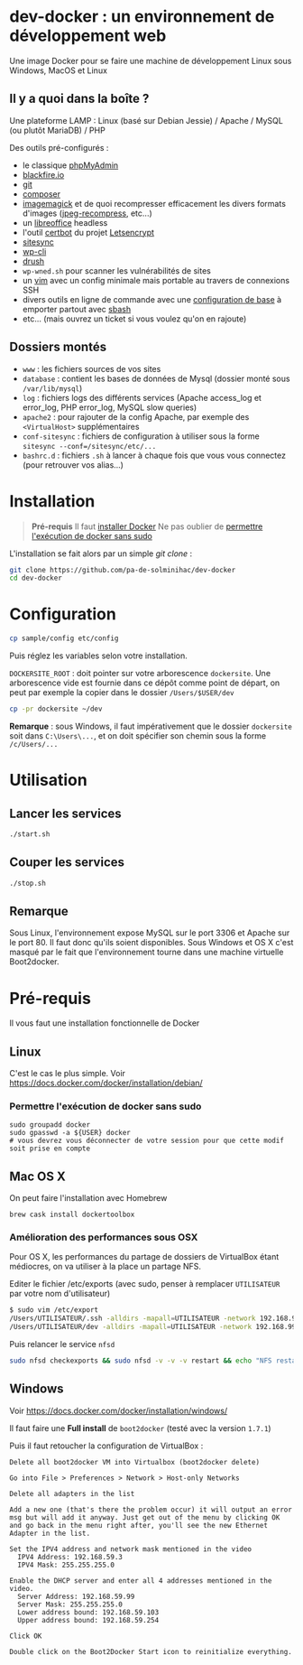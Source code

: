 # dev-docker : un environnement de développement web

Une image Docker pour se faire une machine de développement Linux sous Windows, MacOS et Linux

## Il y a quoi dans la boîte ?

Une plateforme LAMP : Linux (basé sur Debian Jessie) / Apache / MySQL (ou plutôt MariaDB) / PHP

Des outils pré-configurés : 
- le classique [phpMyAdmin](https://www.phpmyadmin.net/)
- [blackfire.io](https://blackfire.io/)
- [git](https://git-scm.com/)
- [composer](https://getcomposer.org/)
- [imagemagick](http://www.imagemagick.org/script/index.php) et de quoi recompresser efficacement les divers formats d'images ([jpeg-recompress](https://github.com/danielgtaylor/jpeg-archive), etc...)
- un [libreoffice](https://fr.libreoffice.org/) headless
- l'outil [certbot](https://certbot.eff.org/) du projet [Letsencrypt](https://letsencrypt.org/)
- [sitesync](https://github.com/pa-de-solminihac/sitesync)
- [wp-cli](http://wp-cli.org/)
- [drush](http://www.drush.org/en/master/)
- `wp-wned.sh` pour scanner les vulnérabilités de sites
- un [vim](http://www.vim.org) avec un config minimale mais portable au travers de connexions SSH
- divers outils en ligne de commande avec une [configuration de base](https://github.com/pa-de-solminihac/configuration/) à emporter partout avec [sbash](https://github.com/pa-de-solminihac/configuration/#emporter-cette-configuration-partout)
- etc... (mais ouvrez un ticket si vous voulez qu'on en rajoute)

## Dossiers montés

- `www` : les fichiers sources de vos sites
- `database` : contient les bases de données de Mysql (dossier monté sous `/var/lib/mysql`)
- `log` : fichiers logs des différents services (Apache access_log et error_log, PHP error_log, MySQL slow queries)
- `apache2` : pour rajouter de la config Apache, par exemple des `<VirtualHost>` supplémentaires
- `conf-sitesync` : fichiers de configuration à utiliser sous la forme `sitesync --conf=/sitesync/etc/...`
- `bashrc.d` : fichiers `.sh` à lancer à chaque fois que vous vous connectez (pour retrouver vos alias...)

# Installation

> **Pré-requis**
> Il faut [installer Docker](#pré-requis)
> Ne pas oublier de [permettre l'exécution de docker sans sudo](#permettre-lexécution-de-docker-sans-sudo)

L'installation se fait alors par un simple _git clone_ :
```bash
git clone https://github.com/pa-de-solminihac/dev-docker
cd dev-docker
```

# Configuration

```bash
cp sample/config etc/config
```

Puis réglez les variables selon votre installation.

`DOCKERSITE_ROOT` : doit pointer sur votre arborescence `dockersite`. Une arborescence vide est fournie dans ce dépôt comme point de départ, on peut par exemple la copier dans le dossier `/Users/$USER/dev`

```bash
cp -pr dockersite ~/dev
```

**Remarque** : sous Windows, il faut impérativement que le dossier `dockersite` soit dans `C:\Users\...`, et on doit spécifier son chemin sous la forme `/c/Users/...`


# Utilisation

## Lancer les services
```bash
./start.sh
```

## Couper les services
```bash
./stop.sh
```

## Remarque

Sous Linux, l'environnement expose MySQL sur le port 3306 et Apache sur le port 80. Il faut donc qu'ils soient disponibles. Sous Windows et OS X c'est masqué par le fait que l'environnement tourne dans une machine virtuelle Boot2docker.


# Pré-requis

Il vous faut une installation fonctionnelle de Docker

## Linux

C'est le cas le plus simple. Voir https://docs.docker.com/docker/installation/debian/

### Permettre l'exécution de docker sans sudo
```
sudo groupadd docker
sudo gpasswd -a ${USER} docker
# vous devrez vous déconnecter de votre session pour que cette modif soit prise en compte
```

## Mac OS X

On peut faire l'installation avec Homebrew
```
brew cask install dockertoolbox
```

### Amélioration des performances sous OSX

Pour OS X, les performances du partage de dossiers de VirtualBox étant médiocres, on va utiliser à la place un partage NFS.

Editer le fichier /etc/exports (avec sudo, penser à remplacer `UTILISATEUR` par votre nom d'utilisateur)

```bash
$ sudo vim /etc/export
/Users/UTILISATEUR/.ssh -alldirs -mapall=UTILISATEUR -network 192.168.99.0 -mask 255.255.255.0
/Users/UTILISATEUR/dev -alldirs -mapall=UTILISATEUR -network 192.168.99.0 -mask 255.255.255.0
```

Puis relancer le service `nfsd`

```bash
sudo nfsd checkexports && sudo nfsd -v -v -v restart && echo "NFS restarted" || echo "NFS error"
```


## Windows

Voir https://docs.docker.com/docker/installation/windows/

Il faut faire une **Full install** de `boot2docker` (testé avec la version `1.7.1`)

Puis il faut retoucher la configuration de VirtualBox :

    Delete all boot2docker VM into Virtualbox (boot2docker delete)

    Go into File > Preferences > Network > Host-only Networks

    Delete all adapters in the list

    Add a new one (that's there the problem occur) it will output an error msg but will add it anyway. Just get out of the menu by clicking OK and go back in the menu right after, you'll see the new Ethernet Adapter in the list.

    Set the IPV4 address and network mask mentioned in the video
      IPV4 Address: 192.168.59.3
      IPV4 Mask: 255.255.255.0

    Enable the DHCP server and enter all 4 addresses mentioned in the video.
      Server Address: 192.168.59.99
      Server Mask: 255.255.255.0
      Lower address bound: 192.168.59.103
      Upper address bound: 192.168.59.254

    Click OK

    Double click on the Boot2Docker Start icon to reinitialize everything.
